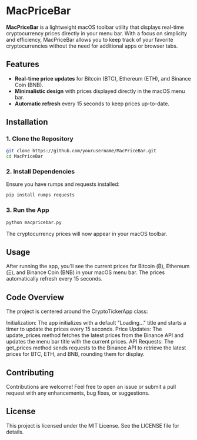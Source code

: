 # MacPriceBar

**MacPriceBar** is a lightweight macOS toolbar utility that displays real-time cryptocurrency prices directly in your menu bar. With a focus on simplicity and efficiency, MacPriceBar allows you to keep track of your favorite cryptocurrencies without the need for additional apps or browser tabs.

## Features

- **Real-time price updates** for Bitcoin (BTC), Ethereum (ETH), and Binance Coin (BNB).
- **Minimalistic design** with prices displayed directly in the macOS menu bar.
- **Automatic refresh** every 15 seconds to keep prices up-to-date.

## Installation

### 1. Clone the Repository

```bash
git clone https://github.com/yourusername/MacPriceBar.git
cd MacPriceBar
```

### 2. Install Dependencies
Ensure you have rumps and requests installed:

```bash
pip install rumps requests
```

###  3. Run the App
```bash
python macpricebar.py
```

The cryptocurrency prices will now appear in your macOS toolbar.

## Usage
After running the app, you'll see the current prices for Bitcoin (₿), Ethereum (Ξ), and Binance Coin (BNB) in your macOS menu bar. The prices automatically refresh every 15 seconds.

## Code Overview
The project is centered around the CryptoTickerApp class:

Initialization: The app initializes with a default "Loading..." title and starts a timer to update the prices every 15 seconds.
Price Updates: The update_prices method fetches the latest prices from the Binance API and updates the menu bar title with the current prices.
API Requests: The get_prices method sends requests to the Binance API to retrieve the latest prices for BTC, ETH, and BNB, rounding them for display.

## Contributing
Contributions are welcome! Feel free to open an issue or submit a pull request with any enhancements, bug fixes, or suggestions.

## License
This project is licensed under the MIT License. See the LICENSE file for details.

